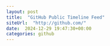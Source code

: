 ```yaml
---
layout: post
title:  "GitHub Public Timeline Feed"
siteUrl:  "http://github.com/"
date:  2024-12-29 19:47:30+00:00
categories: github
---
```

